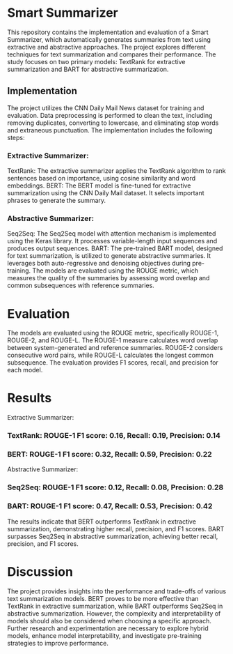 # Smart Summarizer
This repository contains the implementation and evaluation of a Smart Summarizer, which automatically generates summaries from text using extractive and abstractive approaches. The project explores different techniques for text summarization and compares their performance. The study focuses on two primary models: TextRank for extractive summarization and BART for abstractive summarization.

## Implementation
The project utilizes the CNN Daily Mail News dataset for training and evaluation. Data preprocessing is performed to clean the text, including removing duplicates, converting to lowercase, and eliminating stop words and extraneous punctuation. The implementation includes the following steps:

### Extractive Summarizer:
TextRank: The extractive summarizer applies the TextRank algorithm to rank sentences based on importance, using cosine similarity and word embeddings.
BERT: The BERT model is fine-tuned for extractive summarization using the CNN Daily Mail dataset. It selects important phrases to generate the summary.

### Abstractive Summarizer:
Seq2Seq: The Seq2Seq model with attention mechanism is implemented using the Keras library. It processes variable-length input sequences and produces output sequences.
BART: The pre-trained BART model, designed for text summarization, is utilized to generate abstractive summaries. It leverages both auto-regressive and denoising objectives during pre-training.
The models are evaluated using the ROUGE metric, which measures the quality of the summaries by assessing word overlap and common subsequences with reference summaries.

# Evaluation
The models are evaluated using the ROUGE metric, specifically ROUGE-1, ROUGE-2, and ROUGE-L. The ROUGE-1 measure calculates word overlap between system-generated and reference summaries. ROUGE-2 considers consecutive word pairs, while ROUGE-L calculates the longest common subsequence. The evaluation provides F1 scores, recall, and precision for each model.

# Results
Extractive Summarizer:
### TextRank: ROUGE-1 F1 score: 0.16, Recall: 0.19, Precision: 0.14
### BERT: ROUGE-1 F1 score: 0.32, Recall: 0.59, Precision: 0.22

Abstractive Summarizer:
### Seq2Seq: ROUGE-1 F1 score: 0.12, Recall: 0.08, Precision: 0.28
### BART: ROUGE-1 F1 score: 0.47, Recall: 0.53, Precision: 0.42

The results indicate that BERT outperforms TextRank in extractive summarization, demonstrating higher recall, precision, and F1 scores. BART surpasses Seq2Seq in abstractive summarization, achieving better recall, precision, and F1 scores.

# Discussion
The project provides insights into the performance and trade-offs of various text summarization models. BERT proves to be more effective than TextRank in extractive summarization, while BART outperforms Seq2Seq in abstractive summarization. However, the complexity and interpretability of models should also be considered when choosing a specific approach. Further research and experimentation are necessary to explore hybrid models, enhance model interpretability, and investigate pre-training strategies to improve performance.
